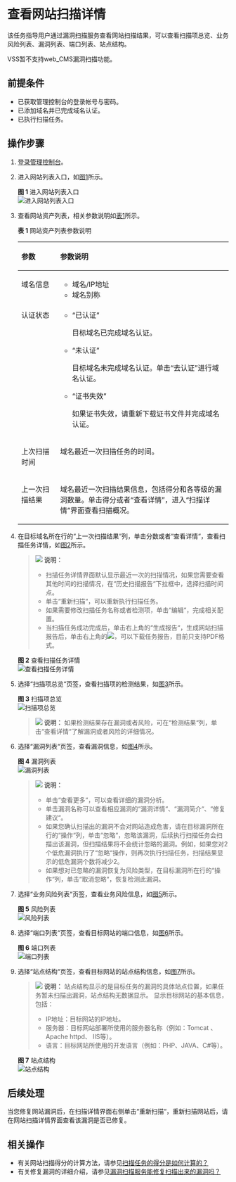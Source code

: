 # 查看网站扫描详情<a name="vss_01_0068"></a>

该任务指导用户通过漏洞扫描服务查看网站扫描结果，可以查看扫描项总览、业务风险列表、漏洞列表、端口列表、站点结构。

VSS暂不支持web\_CMS漏洞扫描功能。

## 前提条件<a name="section330014101317"></a>

-   已获取管理控制台的登录帐号与密码。
-   已添加域名并已完成域名认证。
-   已执行扫描任务。

## 操作步骤<a name="section676171715510"></a>

1.  [登录管理控制台](https://console.huaweicloud.com/?locale=zh-cn)。
2.  进入网站列表入口，如[图1](#fig1450112312152)所示。

    **图 1**  进入网站列表入口<a name="fig1450112312152"></a>  
    ![](figures/进入网站列表入口.png "进入网站列表入口")

3.  查看网站资产列表，相关参数说明如[表1](#table11938700161133)所示。

    **表 1**  网站资产列表参数说明

    <a name="table11938700161133"></a>
    <table><thead align="left"><tr id="row41637521161133"><th class="cellrowborder" valign="top" width="18.44%" id="mcps1.2.3.1.1"><p id="p20546669161133"><a name="p20546669161133"></a><a name="p20546669161133"></a>参数</p>
    </th>
    <th class="cellrowborder" valign="top" width="81.56%" id="mcps1.2.3.1.2"><p id="p53667510161133"><a name="p53667510161133"></a><a name="p53667510161133"></a>参数说明</p>
    </th>
    </tr>
    </thead>
    <tbody><tr id="row310980382146"><td class="cellrowborder" valign="top" width="18.44%" headers="mcps1.2.3.1.1 "><p id="p359131202146"><a name="p359131202146"></a><a name="p359131202146"></a>域名信息</p>
    </td>
    <td class="cellrowborder" valign="top" width="81.56%" headers="mcps1.2.3.1.2 "><a name="ul11042195211350"></a><a name="ul11042195211350"></a><ul id="ul11042195211350"><li>域名/IP地址</li><li>域名别称</li></ul>
    </td>
    </tr>
    <tr id="row613352015396"><td class="cellrowborder" valign="top" width="18.44%" headers="mcps1.2.3.1.1 "><p id="p11133112043913"><a name="p11133112043913"></a><a name="p11133112043913"></a>认证状态</p>
    </td>
    <td class="cellrowborder" valign="top" width="81.56%" headers="mcps1.2.3.1.2 "><a name="ul2638145924314"></a><a name="ul2638145924314"></a><ul id="ul2638145924314"><li><span class="parmvalue" id="parmvalue114181799456"><a name="parmvalue114181799456"></a><a name="parmvalue114181799456"></a>“已认证”</span><p id="p1227181174416"><a name="p1227181174416"></a><a name="p1227181174416"></a>目标域名已完成域名认证。</p>
    </li></ul>
    <a name="ul39646437212223"></a><a name="ul39646437212223"></a><ul id="ul39646437212223"><li><span class="parmvalue" id="parmvalue385381134517"><a name="parmvalue385381134517"></a><a name="parmvalue385381134517"></a>“未认证”</span><p id="p6319893212223"><a name="p6319893212223"></a><a name="p6319893212223"></a>目标域名未完成域名认证。单击<span class="uicontrol" id="uicontrol56879044212223"><a name="uicontrol56879044212223"></a><a name="uicontrol56879044212223"></a>“去认证”</span>进行域名认证。</p>
    </li><li><span class="parmvalue" id="parmvalue175468142451"><a name="parmvalue175468142451"></a><a name="parmvalue175468142451"></a>“证书失效”</span><p id="p49749493320"><a name="p49749493320"></a><a name="p49749493320"></a>如果证书失效，请重新下载证书文件并完成域名认证。</p>
    </li></ul>
    </td>
    </tr>
    <tr id="row6697271721424"><td class="cellrowborder" valign="top" width="18.44%" headers="mcps1.2.3.1.1 "><p id="p5608101621424"><a name="p5608101621424"></a><a name="p5608101621424"></a>上次扫描时间</p>
    </td>
    <td class="cellrowborder" valign="top" width="81.56%" headers="mcps1.2.3.1.2 "><p id="p137922013144015"><a name="p137922013144015"></a><a name="p137922013144015"></a>域名最近一次扫描任务的时间。</p>
    </td>
    </tr>
    <tr id="row1072416455392"><td class="cellrowborder" valign="top" width="18.44%" headers="mcps1.2.3.1.1 "><p id="p9724845123918"><a name="p9724845123918"></a><a name="p9724845123918"></a>上一次扫描结果</p>
    </td>
    <td class="cellrowborder" valign="top" width="81.56%" headers="mcps1.2.3.1.2 "><p id="p4626846021424"><a name="p4626846021424"></a><a name="p4626846021424"></a>域名最近一次扫描结果信息，包括得分和各等级的漏洞数量。单击得分或者<span class="uicontrol" id="uicontrol117271116194115"><a name="uicontrol117271116194115"></a><a name="uicontrol117271116194115"></a>“查看详情”</span>，进入<span class="wintitle" id="wintitle5924150515"><a name="wintitle5924150515"></a><a name="wintitle5924150515"></a>“扫描详情”</span>界面查看扫描概况。</p>
    </td>
    </tr>
    </tbody>
    </table>

4.  在目标域名所在行的“上一次扫描结果“列，单击分数或者“查看详情“，查看扫描任务详情，如[图2](#fig57613177553)所示。

    >![](public_sys-resources/icon-note.gif) **说明：** 
    >-   扫描任务详情界面默认显示最近一次的扫描情况，如果您需要查看其他时间的扫描情况，在“历史扫描报告“下拉框中，选择扫描时间点。
    >-   单击“重新扫描“，可以重新执行扫描任务。
    >-   如果需要修改扫描任务名称或者检测项，单击“编辑“，完成相关配置。
    >-   当扫描任务成功完成后，单击右上角的“生成报告“，生成网站扫描报告后，单击右上角的![](figures/icon-download.png)，可以下载任务报告，目前只支持PDF格式。

    **图 2**  查看扫描任务详情<a name="fig57613177553"></a>  
    ![](figures/查看扫描任务详情.png "查看扫描任务详情")

5.  选择“扫描项总览“页签，查看扫描项的检测结果，如[图3](#fig937111401197)所示。

    **图 3**  扫描项总览<a name="fig937111401197"></a>  
    ![](figures/扫描项总览.png "扫描项总览")

    >![](public_sys-resources/icon-note.gif) **说明：** 
    >如果检测结果存在漏洞或者风险，可在“检测结果“列，单击“查看详情“了解漏洞或者风险的详细情况。

6.  选择“漏洞列表“页签，查看漏洞信息，如[图4](#fig77611917175513)所示。

    **图 4**  漏洞列表<a name="fig77611917175513"></a>  
    ![](figures/漏洞列表.png "漏洞列表")

    >![](public_sys-resources/icon-note.gif) **说明：** 
    >-   单击“查看更多“，可以查看详细的漏洞分析。
    >-   单击漏洞名称可以查看相应漏洞的“漏洞详情“、“漏洞简介“、“修复建议“。
    >-   如果您确认扫描出的漏洞不会对网站造成危害，请在目标漏洞所在行的“操作“列，单击“忽略“，忽略该漏洞，后续执行扫描任务会扫描出该漏洞，但扫描结果将不会统计忽略的漏洞。例如，如果您对2个低危漏洞执行了“忽略“操作，则再次执行扫描任务，扫描结果显示的低危漏洞个数将减少2。
    >-   如果想对已忽略的漏洞恢复为风险类型，在目标漏洞所在行的“操作“列，单击“取消忽略“，恢复检测此漏洞。

7.  选择“业务风险列表“页签，查看业务风险信息，如[图5](#fig46892011205519)所示。

    **图 5**  风险列表<a name="fig46892011205519"></a>  
    ![](figures/风险列表.png "风险列表")

8.  选择“端口列表“页签，查看目标网站的端口信息，如[图6](#fig1676191745520)所示。

    **图 6**  端口列表<a name="fig1676191745520"></a>  
    ![](figures/端口列表.png "端口列表")

9.  选择“站点结构“页签，查看目标网站的站点结构信息，如[图7](#fig129510337427)所示。

    >![](public_sys-resources/icon-note.gif) **说明：** 
    >站点结构显示的是目标任务的漏洞的具体站点位置，如果任务暂未扫描出漏洞，站点结构无数据显示。
    >显示目标网站的基本信息，包括：
    >-   IP地址：目标网站的IP地址。
    >-   服务器：目标网站部署所使用的服务器名称（例如：Tomcat 、Apache httpd、 IIS等）。
    >-   语言：目标网站所使用的开发语言（例如：PHP、JAVA、C\#等）。

    **图 7**  站点结构<a name="fig129510337427"></a>  
    ![](figures/站点结构.png "站点结构")


## 后续处理<a name="section9170651103416"></a>

当您修复网站漏洞后，在扫描详情界面右侧单击“重新扫描“，重新扫描网站后，请在网站扫描详情界面查看该漏洞是否已修复。

## 相关操作<a name="section52961031184"></a>

-   有关网站扫描得分的计算方法，请参见[扫描任务的得分是如何计算的？](https://support.huaweicloud.com/vss_faq/vss_01_0049.html)
-   有关修复漏洞的详细介绍，请参见[漏洞扫描服务能修复扫描出来的漏洞吗？](https://support.huaweicloud.com/vss_faq/vss_01_0100.html)

